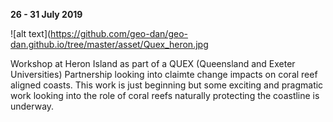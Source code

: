 **26 - 31 July 2019**

![alt text](https://github.com/geo-dan/geo-dan.github.io/tree/master/asset/Quex_heron.jpg

Workshop at Heron Island as part of a QUEX (Queensland and Exeter Universities) Partnership looking into claimte change impacts on coral reef aligned coasts.
This work is just beginning but some exciting and pragmatic work looking into the role of coral reefs naturally protecting the coastline is underway.


